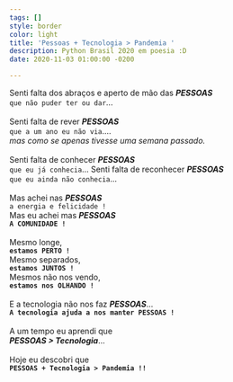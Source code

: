 ```yaml
---
tags: []
style: border
color: light
title: 'Pessoas + Tecnologia > Pandemia '
description: Python Brasil 2020 em poesia :D
date: 2020-11-03 01:00:00 -0200

---
```

Senti falta dos abraços e aperto de mão das __*PESSOAS*__
<br>`que não puder ter ou dar`...
<br>
<br>
Senti falta de rever  __*PESSOAS*__
<br>`que a um ano eu não via`....
<br>_mas como se apenas tivesse uma semana passado._
<br>
<br>
Senti falta de conhecer  __*PESSOAS*__
<br>`que eu já conhecia`...
Senti falta de reconhecer  __*PESSOAS*__
<br>`que eu ainda não conhecia`...
<br>
<br>
Mas achei nas  __*PESSOAS*__
<br>`a energia e felicidade !`
<br>
Mas eu achei mas  __*PESSOAS*__
<br>**`A COMUNIDADE !`**
<br>
<br>
Mesmo longe,
<br>**`estamos PERTO !`**
<br>Mesmo separados,
<br>**`estamos JUNTOS !`**
<br>Mesmos não nos vendo,
<br>**`estamos nos OLHANDO !`**
<br>
<br>
E a tecnologia não nos faz __*PESSOAS*__...
<br>**`A tecnologia ajuda a nos manter PESSOAS !`**
<br>
<br>
A um tempo eu aprendi que
<br>__*PESSOAS > Tecnologia*__...
<br>
<br>Hoje eu descobri que
<br>**`PESSOAS + Tecnologia > Pandemia !!`**